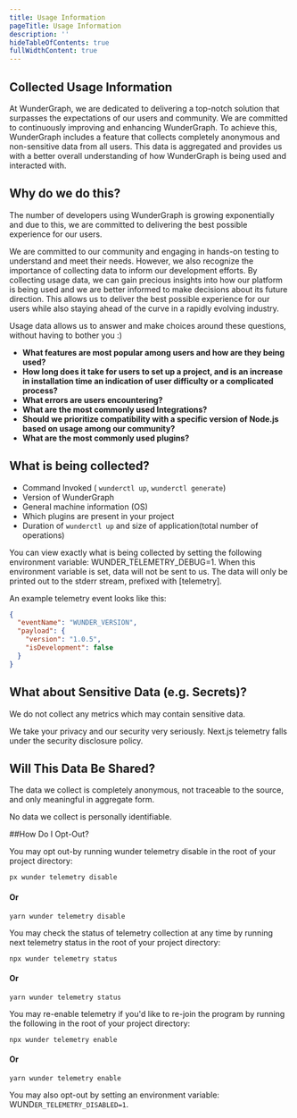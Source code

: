 ```yaml
---
title: Usage Information
pageTitle: Usage Information
description: ''
hideTableOfContents: true
fullWidthContent: true
---
```


## Collected Usage Information

At WunderGraph, we are dedicated to delivering a top-notch solution that surpasses the expectations of our users and community. We are committed to continuously improving and enhancing WunderGraph. To achieve this, WunderGraph includes a feature that collects completely anonymous and non-sensitive data from all users. This data is aggregated and provides us with a better overall understanding of how WunderGraph is being used and interacted with.

## Why do we do this?

The number of developers using WunderGraph is growing exponentially and due to this, we are committed to delivering the best possible experience for our users.

We are committed to our community and engaging in hands-on testing to understand and meet their needs. However, we also recognize the importance of collecting data to inform our development efforts. By collecting usage data, we can gain precious insights into how our platform is being used and we are better informed to make decisions about its future direction. This allows us to deliver the best possible experience for our users while also staying ahead of the curve in a rapidly evolving industry.

Usage data allows us to answer and make choices around these questions, without having to bother you :)

- **What features are most popular among users and how are they being used?**
- **How long does it take for users to set up a project, and is an increase in installation time an indication of user difficulty or a complicated process?**
- **What errors are users encountering?**
- **What are the most commonly used Integrations?**
- **Should we prioritize compatibility with a specific version of Node.js based on usage among our community?**
- **What are the most commonly used plugins?**

## What is being collected?

- Command Invoked ( `wunderctl up`, `wunderctl generate`)
- Version of WunderGraph
- General machine information (OS)
- Which plugins are present in your project
- Duration of `wunderctl up` and size of application(total number of operations)

You can view exactly what is being collected by setting the following environment variable: WUNDER_TELEMETRY_DEBUG=1. When this environment variable is set, data will not be sent to us. The data will only be printed out to the stderr stream, prefixed with [telemetry].

An example telemetry event looks like this:

```JSON
{
  "eventName": "WUNDER_VERSION",
  "payload": {
    "version": "1.0.5",
    "isDevelopment": false
  }
}
```

## What about Sensitive Data (e.g. Secrets)?

We do not collect any metrics which may contain sensitive data.

We take your privacy and our security very seriously. Next.js telemetry falls under the security disclosure policy.

## Will This Data Be Shared?

The data we collect is completely anonymous, not traceable to the source, and only meaningful in aggregate form.

No data we collect is personally identifiable.

##How Do I Opt-Out?

You may opt out-by running wunder telemetry disable in the root of your project directory:

`px wunder telemetry disable`

#### Or

`yarn wunder telemetry disable`

You may check the status of telemetry collection at any time by running next telemetry status in the root of your project directory:

`npx wunder telemetry status`

#### Or

`yarn wunder telemetry status`

You may re-enable telemetry if you'd like to re-join the program by running the following in the root of your project directory:

`npx wunder telemetry enable`

#### Or

`yarn wunder telemetry enable`

You may also opt-out by setting an environment variable: WUND`ER_TELEMETRY_DISABLED=1`.
